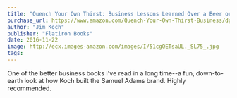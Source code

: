 ```yaml
---
title: "Quench Your Own Thirst: Business Lessons Learned Over a Beer or Two"
purchase_url: https://www.amazon.com/Quench-Your-Own-Thirst-Business/dp/1250070503%3FSubscriptionId%3DAKIAIVZLK2PABGQI2KAQ%26tag%3Deverrail-20%26linkCode%3Dxm2%26camp%3D2025%26creative%3D165953%26creativeASIN%3D1250070503
author: "Jim Koch"
publisher: "Flatiron Books"
date: 2016-11-22
image: http://ecx.images-amazon.com/images/I/51cgQETsaUL._SL75_.jpg
tags:
---
```


One of the better business books I've read in a long time--a fun, down-to-earth
look at how Koch built the Samuel Adams brand. Highly recommended.
